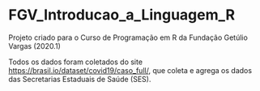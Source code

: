 # FGV_Introducao_a_Linguagem_R

Projeto criado para o Curso de Programação em R da Fundação Getúlio Vargas (2020.1)

Todos os dados foram coletados do site https://brasil.io/dataset/covid19/caso_full/, que coleta e agrega os dados das Secretarias Estaduais de Saúde (SES).
